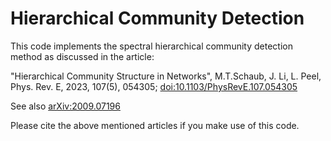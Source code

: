 # Hierarchical Community Detection

This code implements the spectral hierarchical community detection method as discussed in the article:

"Hierarchical Community Structure in Networks", M.T.Schaub, J. Li, L. Peel, Phys. Rev. E, 2023, 107(5), 054305; [doi:10.1103/PhysRevE.107.054305](https://link.aps.org/doi/10.1103/PhysRevE.107.054305)   

See also [arXiv:2009.07196](https://arxiv.org/abs/2009.07196)

Please cite the above mentioned articles if you make use of this code.

